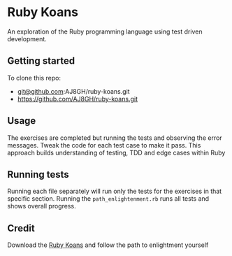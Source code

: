 # Ruby Koans

An exploration of the Ruby programming language using test driven development.

## Getting started

To clone this repo:
* git@github.com:AJ8GH/ruby-koans.git
* https://github.com/AJ8GH/ruby-koans.git

## Usage

The exercises are completed but running the tests and observing the error messages.
Tweak the code for each test case to make it pass.
This approach builds understanding of testing, TDD and edge cases within Ruby

## Running tests

Running each file separately will run only the tests for the exercises in that specific section.
Running the `path_enlightenment.rb` runs all tests and shows overall progress.

## Credit

Download the [Ruby Koans](http://rubykoans.com/) and follow the path to enlightment yourself
